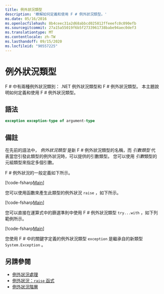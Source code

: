 ```yaml
---
title: 例外狀況類型
description: '瞭解如何定義和使用 F # 例外狀況類型。'
ms.date: 05/16/2016
ms.openlocfilehash: 8b4ceec31a2d68abbcd025812ffeeefc0c090efb
ms.sourcegitcommit: 27a15a55019f6b5f2733961738babe94aec0def3
ms.translationtype: MT
ms.contentlocale: zh-TW
ms.lasthandoff: 09/15/2020
ms.locfileid: "90557225"
---
```

# <a name="exception-types"></a>例外狀況類型

F # 中有兩種例外狀況類別： .NET 例外狀況類型和 F # 例外狀況類型。 本主題說明如何定義和使用 F # 例外狀況類型。

## <a name="syntax"></a>語法

```fsharp
exception exception-type of argument-type
```

## <a name="remarks"></a>備註

在先前的語法中， *例外狀況類型* 是新 F # 例外狀況類型的名稱，而 *引數類型* 代表當您引發此類型的例外狀況時，可以提供的引數類型。 您可以使用 *引數*類型的元組類型來指定多個引數。

F # 例外狀況的一般定義如下所示。

[!code-fsharp[Main](~/samples/snippets/fsharp/lang-ref-2/snippet5501.fs)]

您可以使用函數來產生此類型的例外狀況 `raise` ，如下所示。

[!code-fsharp[Main](~/samples/snippets/fsharp/lang-ref-2/snippet5502.fs)]

您可以直接在運算式中的篩選準則中使用 F # 例外狀況類型 `try...with` ，如下列範例所示。

[!code-fsharp[Main](~/samples/snippets/fsharp/lang-ref-2/snippet5503.fs)]

您使用 F # 中的關鍵字定義的例外狀況類型 `exception` 是繼承自的新類型 `System.Exception` 。

## <a name="see-also"></a>另請參閱

- [例外狀況處理](index.md)
- [例外狀況：`raise` 函式](the-raise-function.md)
- [例外狀況階層](../../../standard/exceptions/index.md)
